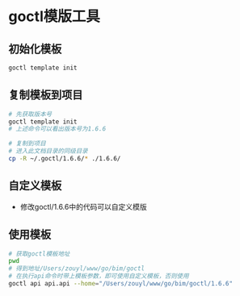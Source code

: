 # goctl模版工具

## 初始化模板
```bash
goctl template init
```

## 复制模板到项目
```bash
# 先获取版本号  
goctl template init 
# 上述命令可以看出版本号为1.6.6

# 复制到项目
# 进入此文档目录的同级目录
cp -R ~/.goctl/1.6.6/* ./1.6.6/
```

## 自定义模板
- 修改goctl/1.6.6中的代码可以自定义模版

## 使用模板
```bash
# 获取goctl模板地址
pwd 
# 得到地址/Users/zouyl/www/go/bim/goctl
# 在执行api命令时带上模板参数，即可使用自定义模板，否则使用
goctl api api.api --home="/Users/zouyl/www/go/bim/goctl/1.6.6" 
```

